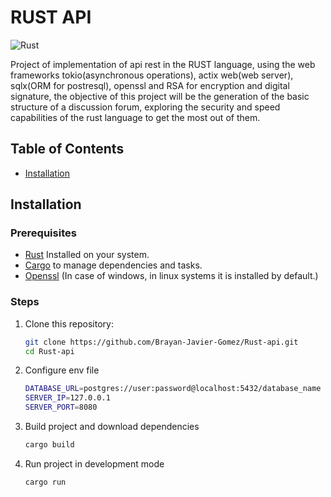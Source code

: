 # RUST API

![Rust](https://img.shields.io/badge/Rust-🦀-orange)

Project of implementation of api rest in the RUST language, using the web frameworks tokio(asynchronous operations), actix web(web server), sqlx(ORM for postresql), openssl and RSA for encryption and digital signature, the objective of this project will be the generation of the basic structure of a discussion forum, exploring the security and speed capabilities of the rust language to get the most out of them.

## Table of Contents

- [Installation](#installation)

## Installation

### Prerequisites
- [Rust](https://www.rust-lang.org/tools/install) Installed on your system.
- [Cargo](https://doc.rust-lang.org/cargo/) to manage dependencies and tasks.
- [Openssl](https://github.com/openssl/openssl) (In case of windows, in linux systems it is installed by default.)
### Steps
1. Clone this repository:
   ```bash
   git clone https://github.com/Brayan-Javier-Gomez/Rust-api.git
   cd Rust-api
2. Configure env file
    ```bash
    DATABASE_URL=postgres://user:password@localhost:5432/database_name
    SERVER_IP=127.0.0.1
    SERVER_PORT=8080
3. Build project and download dependencies
    ```bash
    cargo build
4. Run project in development mode
    ```bash
    cargo run
